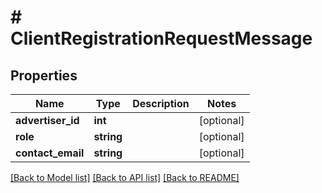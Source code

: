 # # ClientRegistrationRequestMessage

## Properties

Name | Type | Description | Notes
------------ | ------------- | ------------- | -------------
**advertiser_id** | **int** |  | [optional] 
**role** | **string** |  | [optional] 
**contact_email** | **string** |  | [optional] 

[[Back to Model list]](../../README.md#documentation-for-models) [[Back to API list]](../../README.md#documentation-for-api-endpoints) [[Back to README]](../../README.md)


